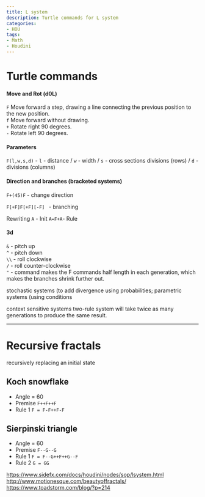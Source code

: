```yaml
---
title: L system
description: Turtle commands for L system
categories:
- HOU
tags:
- Math
- Houdini
---
```



# Turtle commands
#### Move and Rot (d0L)
`F` Move forward a step, drawing a line connecting the previous position to the new position.  
`f` Move forward without drawing.  
`+` Rotate right 90 degrees.  
`-` Rotate left 90 degrees.  

#### Parameters
`F(l,w,s,d)` - `l` - distance / `w` - width / `s` - cross sections divisions (rows) / `d` - divisions (columns)   

#### Direction and branches  (bracketed systems)
`F+(45)F` - change direction   

`F[+F]F[+F][-F] ` - branching  

Rewriting
`A` - Init
`A=F+A`-  Rule
#### 3d

`&` - pitch up  
`^` - pitch down  
`\\` - roll clockwise  
`/` - roll counter-clockwise  
`"` - command makes the F commands half length in each generation, which makes the branches shrink further out.  

stochastic systems (to add divergence using probabilities;
parametric systems (using conditions

context sensitive systems
two-rule system will take twice as many generations to produce the same result.

---

# Recursive fractals
recursively replacing an initial state

## Koch snowflake
- Angle = 60   
- Premise `F++F++F`    
- Rule 1 `F = F-F++F-F`  

## Sierpinski triangle
- Angle = 60  
- Premise `F--G--G`  
- Rule 1 `F = F--G++F++G--F`  
- Rule 2 `G = GG`  

https://www.sidefx.com/docs/houdini/nodes/sop/lsystem.html  
http://www.motionesque.com/beautyoffractals/  
https://www.toadstorm.com/blog/?p=214  
